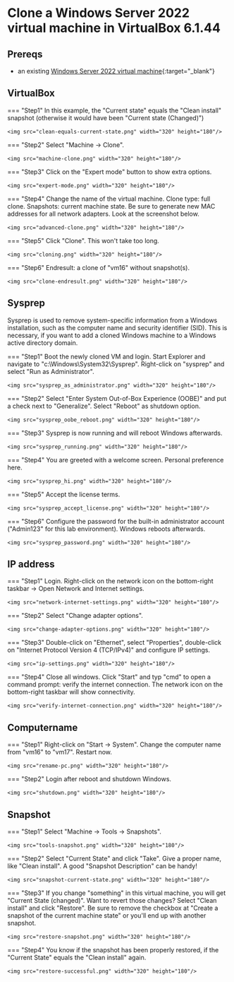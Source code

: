 # Clone a Windows Server 2022 virtual machine in VirtualBox 6.1.44

## Prereqs
- an existing [Windows Server 2022 virtual machine](../../tutorials/windows-server-2022-virtualbox/index.md){:target="_blank"}

## VirtualBox
=== "Step1"
    In this example, the "Current state" equals the "Clean install" snapshot (otherwise it would have been "Current state (Changed)")

    <img src="clean-equals-current-state.png" width="320" height="180"/>

=== "Step2"
    Select "Machine -> Clone".

    <img src="machine-clone.png" width="320" height="180"/>

=== "Step3"
    Click on the "Expert mode" button to show extra options.

    <img src="expert-mode.png" width="320" height="180"/>

=== "Step4"
    Change the name of the virtual machine. Clone type: full clone. Snapshots: current machine state. Be sure to generate new MAC addresses for all network adapters. Look at the screenshot below.

    <img src="advanced-clone.png" width="320" height="180"/>

=== "Step5"
    Click "Clone". This won't take too long.

    <img src="cloning.png" width="320" height="180"/>

=== "Step6"
    Endresult: a clone of "vm16" without snapshot(s).

    <img src="clone-endresult.png" width="320" height="180"/>

## Sysprep
Sysprep is used to remove system-specific information from a Windows installation, such as the computer name and security identifier (SID). This is necessary, if you want to add a cloned Windows machine to a Windows active directory domain.

=== "Step1"
    Boot the newly cloned VM and login. Start Explorer and navigate to "c:\Windows\System32\Sysprep". Right-click on "sysprep" and select "Run as Administrator".

    <img src="sysprep_as_administrator.png" width="320" height="180"/>

=== "Step2"
    Select "Enter System Out-of-Box Experience (OOBE)" and put a check next to "Generalize". Select "Reboot" as shutdown option.

    <img src="sysprep_oobe_reboot.png" width="320" height="180"/>

=== "Step3"
    Sysprep is now running and will reboot Windows afterwards.

    <img src="sysprep_running.png" width="320" height="180"/>

=== "Step4"
    You are greeted with a welcome screen. Personal preference here.

    <img src="sysprep_hi.png" width="320" height="180"/>

=== "Step5"
    Accept the license terms.

    <img src="sysprep_accept_license.png" width="320" height="180"/>

=== "Step6"
    Configure the password for the built-in administrator account ("Admin123" for this lab environment). Windows reboots afterwards.

    <img src="sysprep_password.png" width="320" height="180"/>

## IP address
=== "Step1"
    Login. Right-click on the network icon on the bottom-right taskbar -> Open Network and Internet settings.

    <img src="network-internet-settings.png" width="320" height="180"/>

=== "Step2"
    Select "Change adapter options".

    <img src="change-adapter-options.png" width="320" height="180"/>

=== "Step3"
    Double-click on "Ethernet", select "Properties", double-click on "Internet Protocol Version 4 (TCP/IPv4)" and configure IP settings.

    <img src="ip-settings.png" width="320" height="180"/>

=== "Step4"
    Close all windows. Click "Start" and typ "cmd" to open a command prompt: verify the internet connection.  The network icon on the bottom-right taskbar will show connectivity.

    <img src="verify-internet-connection.png" width="320" height="180"/>

## Computername
=== "Step1"
    Right-click on "Start -> System". Change the computer name from "vm16" to "vm17". Restart now.

    <img src="rename-pc.png" width="320" height="180"/>

=== "Step2"
    Login after reboot and shutdown Windows.

    <img src="shutdown.png" width="320" height="180"/>

## Snapshot
=== "Step1"
    Select "Machine -> Tools -> Snapshots".

    <img src="tools-snapshot.png" width="320" height="180"/>

=== "Step2"
    Select "Current State" and click "Take". Give a proper name, like "Clean install". A good "Snapshot Description" can be handy!

    <img src="snapshot-current-state.png" width="320" height="180"/>

=== "Step3"
    If you change "something" in this virtual machine, you will get "Current State (changed)". Want to revert those changes? Select "Clean install" and click "Restore". Be sure to remove the checkbox at "Create a snapshot of the current machine state" or you'll end up with another snapshot.

    <img src="restore-snapshot.png" width="320" height="180"/>

=== "Step4"
    You know if the snapshot has been properly restored, if the "Current State" equals the "Clean install" again.

    <img src="restore-successful.png" width="320" height="180"/>